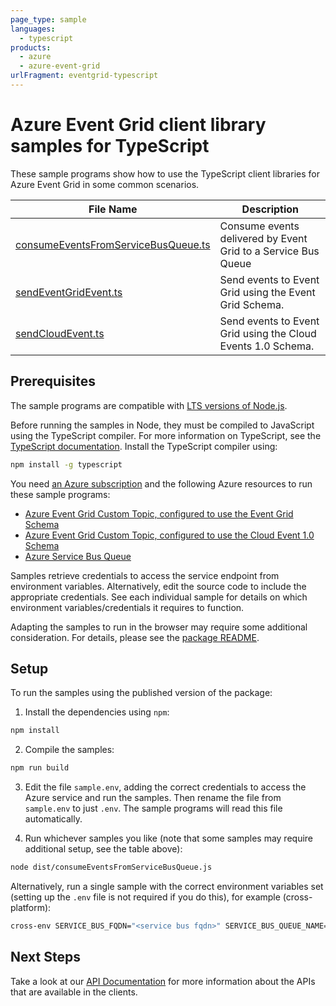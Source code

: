 ```yaml
---
page_type: sample
languages:
  - typescript
products:
  - azure
  - azure-event-grid
urlFragment: eventgrid-typescript
---
```


# Azure Event Grid client library samples for TypeScript

These sample programs show how to use the TypeScript client libraries for Azure Event Grid in some common scenarios.

| **File Name**                                                           | **Description**                                               |
| ----------------------------------------------------------------------- | ------------------------------------------------------------- |
| [consumeEventsFromServiceBusQueue.ts][consumeeventsfromservicebusqueue] | Consume events delivered by Event Grid to a Service Bus Queue |
| [sendEventGridEvent.ts][sendeventgridevent]                             | Send events to Event Grid using the Event Grid Schema.        |
| [sendCloudEvent.ts][sendcloudevent]                                     | Send events to Event Grid using the Cloud Events 1.0 Schema.  |

## Prerequisites

The sample programs are compatible with [LTS versions of Node.js](https://github.com/nodejs/release#release-schedule).

Before running the samples in Node, they must be compiled to JavaScript using the TypeScript compiler. For more information on TypeScript, see the [TypeScript documentation][typescript]. Install the TypeScript compiler using:

```bash
npm install -g typescript
```

You need [an Azure subscription][freesub] and the following Azure resources to run these sample programs:

- [Azure Event Grid Custom Topic, configured to use the Event Grid Schema][createinstance_azureeventgridcustomtopic,configuredtousetheeventgridschema]
- [Azure Event Grid Custom Topic, configured to use the Cloud Event 1.0 Schema][createinstance_azureeventgridcustomtopic,configuredtousethecloudevent1.0schema]
- [Azure Service Bus Queue][createinstance_azureservicebusqueue]

Samples retrieve credentials to access the service endpoint from environment variables. Alternatively, edit the source code to include the appropriate credentials. See each individual sample for details on which environment variables/credentials it requires to function.

Adapting the samples to run in the browser may require some additional consideration. For details, please see the [package README][package].

## Setup

To run the samples using the published version of the package:

1. Install the dependencies using `npm`:

```bash
npm install
```

2. Compile the samples:

```bash
npm run build
```

3. Edit the file `sample.env`, adding the correct credentials to access the Azure service and run the samples. Then rename the file from `sample.env` to just `.env`. The sample programs will read this file automatically.

4. Run whichever samples you like (note that some samples may require additional setup, see the table above):

```bash
node dist/consumeEventsFromServiceBusQueue.js
```

Alternatively, run a single sample with the correct environment variables set (setting up the `.env` file is not required if you do this), for example (cross-platform):

```bash
cross-env SERVICE_BUS_FQDN="<service bus fqdn>" SERVICE_BUS_QUEUE_NAME="<service bus queue name>" node dist/consumeEventsFromServiceBusQueue.js
```

## Next Steps

Take a look at our [API Documentation][apiref] for more information about the APIs that are available in the clients.

[consumeeventsfromservicebusqueue]: https://github.com/Azure/azure-sdk-for-js/blob/main/sdk/eventgrid/eventgrid/samples/v5/typescript/src/consumeEventsFromServiceBusQueue.ts
[sendeventgridevent]: https://github.com/Azure/azure-sdk-for-js/blob/main/sdk/eventgrid/eventgrid/samples/v5/typescript/src/sendEventGridEvent.ts
[sendcloudevent]: https://github.com/Azure/azure-sdk-for-js/blob/main/sdk/eventgrid/eventgrid/samples/v5/typescript/src/sendCloudEvent.ts
[apiref]: https://learn.microsoft.com/javascript/api/@azure/eventgrid
[freesub]: https://azure.microsoft.com/free/
[createinstance_azureeventgridcustomtopic,configuredtousetheeventgridschema]: https://learn.microsoft.com/azure/event-grid/scripts/event-grid-cli-create-custom-topic
[createinstance_azureeventgridcustomtopic,configuredtousethecloudevent1.0schema]: https://learn.microsoft.com/azure/event-grid/scripts/event-grid-cli-create-custom-topic
[createinstance_azureservicebusqueue]: https://learn.microsoft.com/azure/service-bus-messaging/service-bus-quickstart-portal
[package]: https://github.com/Azure/azure-sdk-for-js/tree/main/sdk/eventgrid/eventgrid/README.md
[typescript]: https://www.typescriptlang.org/docs/home.html

